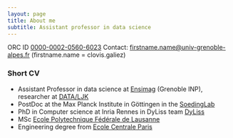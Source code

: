 ```yaml
---
layout: page
title: About me
subtitle: Assistant professor in data science
---
```

ORC ID [0000-0002-0560-6023](https://orcid.org/0000-0002-0560-6023)
Contact: firstname.name@univ-grenoble-alpes.fr (firstname.name = clovis.galiez)


### Short CV

* Assistant Professor in data science at [Ensimag](http://ensimag.grenoble-inp.fr/welcome/) (Grenoble INP), researcher at [DATA/LJK](https://ljk.imag.fr/Statistique/index_en.html)
* PostDoc at the Max Planck Institute in Göttingen in the [SoedingLab](http://www.mpibpc.mpg.de/soeding)
* PhD in Computer science at Inria Rennes in DyLiss team [DyLiss](http://www.irisa.fr/dyliss/)
* MSc [Ecole Polytechnique Fédérale de Lausanne](https://www.epfl.ch/)
* Engineering degree from [Ecole Centrale Paris](http://www.centralesupelec.fr/)


